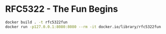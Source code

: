 # RFC5322 - The Fun Begins

```bash
docker build . -t rfc5322fun
docker run -p127.0.0.1:8080:8080 --rm -it docker.io/library/rfc5322fun
```
